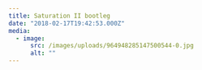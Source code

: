 ```yaml
---
title: Saturation II bootleg
date: "2018-02-17T19:42:53.000Z"
media:
  - image:
      src: /images/uploads/964948285147500544-0.jpg
      alt: ""
---
```

